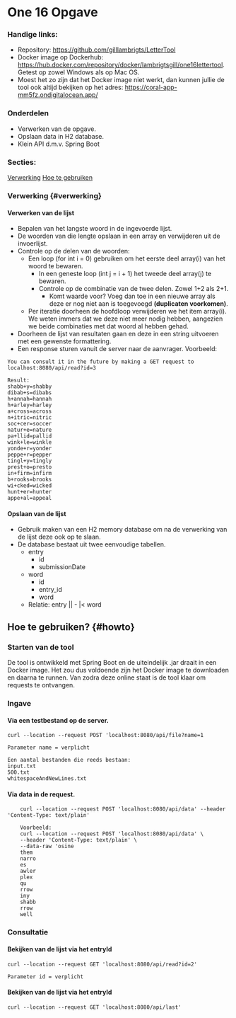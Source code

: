 # One 16 Opgave
### Handige links:
- Repository: https://github.com/gilllambrigts/LetterTool
- Docker image op Dockerhub: https://hub.docker.com/repository/docker/lambrigtsgill/one16lettertool. Getest op zowel Windows als op Mac OS. 
- Moest het zo zijn dat het Docker image niet werkt, dan kunnen jullie de tool ook altijd bekijken op het adres: https://coral-app-mm5fz.ondigitalocean.app/

### Onderdelen
- Verwerken van de opgave.
- Opslaan data in H2 database.
- Klein API d.m.v. Spring Boot

### Secties:
[Verwerking](#verwerking)
[Hoe te gebruiken](#howto)

### **Verwerking** {#verwerking}
#### **Verwerken van de lijst**

  - Bepalen van het langste woord in de ingevoerde lijst.
  - De woorden van die lengte opslaan in een array en verwijderen uit de invoerlijst.
  - Controle op de delen van de woorden:
    - Een loop (for int i = 0) gebruiken om het eerste deel array(i) van het woord te bewaren. 
      - In een geneste loop (int j = i + 1) het tweede deel array(j) te bewaren. 
      - Controle op de combinatie van de twee delen. Zowel 1+2 als 2+1.
        - Komt waarde voor? Voeg dan toe in een nieuwe array als deze er nog niet aan is toegevoegd **(duplicaten voorkomen)**.
    - Per iteratie doorheen de hoofdloop verwijderen we het item array(i). We weten immers dat we deze niet meer nodig hebben, aangezien we beide combinaties met dat woord al hebben gehad.
  - Doorheen de lijst van resultaten gaan en deze in een string uitvoeren met een gewenste formattering.
  - Een response sturen vanuit de server naar de aanvrager. Voorbeeld:
```Data has been processed and saved to a database.
You can consult it in the future by making a GET request to localhost:8080/api/read?id=3

Result:
shabb+y=shabby
dibab+s=dibabs
h+annah=hannah
h+arley=harley
a+cross=across
n+itric=nitric
soc+cer=soccer
natur+e=nature
pa+llid=pallid
wink+le=winkle
yonde+r=yonder
peppe+r=pepper
tingl+y=tingly
prest+o=presto
in+firm=infirm
b+rooks=brooks
wi+cked=wicked
hunt+er=hunter
appe+al=appeal
```

#### **Opslaan van de lijst**
- Gebruik maken van een H2 memory database om na de verwerking van de lijst deze ook op te slaan. 
- De database bestaat uit twee eenvoudige tabellen. 
  - entry
    - id
    - submissionDate
  - word
    - id
    - entry_id
    - word
  - Relatie: entry || - |< word
  
    
## Hoe te gebruiken? {#howto}

### Starten van de tool 
De tool is ontwikkeld met Spring Boot en de uiteindelijk .jar draait in een Docker image. Het zou dus voldoende zijn het Docker image te downloaden en daarna te runnen. Van zodra deze online staat is de tool klaar om requests te ontvangen.

### Ingave

#### Via een testbestand op de server.

```
curl --location --request POST 'localhost:8080/api/file?name=1
```
```
Parameter name = verplicht
```
    Een aantal bestanden die reeds bestaan:
    input.txt
    500.txt
    whitespaceAndNewLines.txt

#### Via data in de request.

```
    curl --location --request POST 'localhost:8080/api/data' --header 'Content-Type: text/plain'
```


```
    Voorbeeld: 
    curl --location --request POST 'localhost:8080/api/data' \
    --header 'Content-Type: text/plain' \
    --data-raw 'osine
    them
    narro
    es
    awler
    plex
    qu
    rrow
    iny
    shabb
    rrow
    well
```

### Consultatie
#### Bekijken van de lijst via het entryId
    
    curl --location --request GET 'localhost:8080/api/read?id=2'
```
Parameter id = verplicht
```
#### Bekijken van de lijst via het entryId

    curl --location --request GET 'localhost:8080/api/last'
